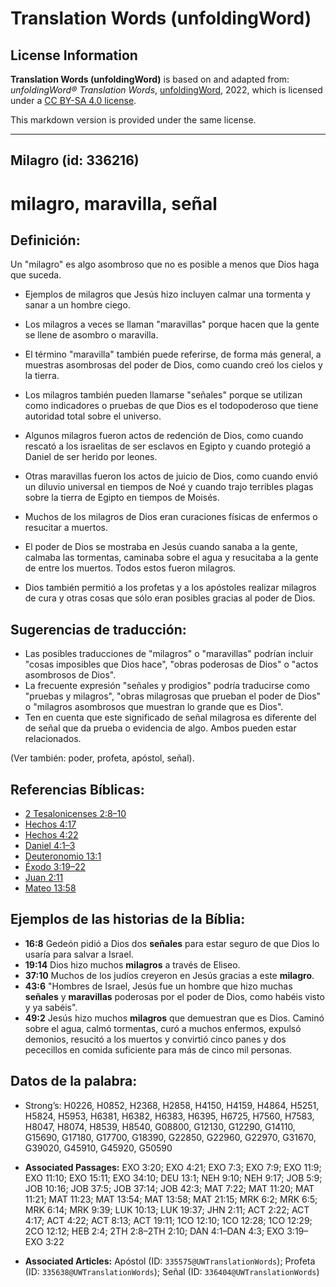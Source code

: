 # Translation Words (unfoldingWord)

## License Information

**Translation Words (unfoldingWord)** is based on and adapted from: _unfoldingWord® Translation Words_, [unfoldingWord](https://unfoldingword.org/utw), 2022, which is licensed under a [CC BY-SA 4.0 license](https://creativecommons.org/licenses/by-sa/4.0/legalcode.en).

This markdown version is provided under the same license.



--------------------------------

## Milagro (id: 336216)

milagro, maravilla, señal
=========================

Definición:
-----------

Un "milagro" es algo asombroso que no es posible a menos que Dios haga que suceda.

* Ejemplos de milagros que Jesús hizo incluyen calmar una tormenta y sanar a un hombre ciego.

* Los milagros a veces se llaman "maravillas" porque hacen que la gente se llene de asombro o maravilla.
* El término "maravilla" también puede referirse, de forma más general, a muestras asombrosas del poder de Dios, como cuando creó los cielos y la tierra.
* Los milagros también pueden llamarse "señales" porque se utilizan como indicadores o pruebas de que Dios es el todopoderoso que tiene autoridad total sobre el universo.
* Algunos milagros fueron actos de redención de Dios, como cuando rescató a los israelitas de ser esclavos en Egipto y cuando protegió a Daniel de ser herido por leones.
* Otras maravillas fueron los actos de juicio de Dios, como cuando envió un diluvio universal en tiempos de Noé y cuando trajo terribles plagas sobre la tierra de Egipto en tiempos de Moisés.
* Muchos de los milagros de Dios eran curaciones físicas de enfermos o resucitar a muertos.
* El poder de Dios se mostraba en Jesús cuando sanaba a la gente, calmaba las tormentas, caminaba sobre el agua y resucitaba a la gente de entre los muertos. Todos estos fueron milagros.
* Dios también permitió a los profetas y a los apóstoles realizar milagros de cura y otras cosas que sólo eran posibles gracias al poder de Dios.

Sugerencias de traducción:
--------------------------

* Las posibles traducciones de "milagros" o "maravillas" podrían incluir "cosas imposibles que Dios hace", "obras poderosas de Dios" o "actos asombrosos de Dios".
* La frecuente expresión "señales y prodigios" podría traducirse como "pruebas y milagros", "obras milagrosas que prueban el poder de Dios" o "milagros asombrosos que muestran lo grande que es Dios".
* Ten en cuenta que este significado de señal milagrosa es diferente del de señal que da prueba o evidencia de algo. Ambos pueden estar relacionados.

(Ver también: poder, profeta, apóstol, señal).

Referencias Bíblicas:
---------------------

* [2 Tesalonicenses 2:8–10](https://ref.ly/2Thess2:8-2Thess2:10)
* [Hechos 4:17](https://ref.ly/Acts4:17)
* [Hechos 4:22](https://ref.ly/Acts4:22)
* [Daniel 4:1–3](https://ref.ly/Dan4:1-Dan4:3)
* [Deuteronomio 13:1](https://ref.ly/Deut13:1)
* [Éxodo 3:19–22](https://ref.ly/Exod3:19-Exod3:22)
* [Juan 2:11](https://ref.ly/John2:11)
* [Mateo 13:58](https://ref.ly/Matt13:58)

Ejemplos de las historias de la Bíblia:
---------------------------------------

* **16:8** Gedeón pidió a Dios dos **señales** para estar seguro de que Dios lo usaría para salvar a Israel.
* **19:14** Dios hizo muchos **milagros** a través de Eliseo.
* **37:10** Muchos de los judíos creyeron en Jesús gracias a este **milagro**.
* **43:6** "Hombres de Israel, Jesús fue un hombre que hizo muchas **señales** y **maravillas** poderosas por el poder de Dios, como habéis visto y ya sabéis".
* **49:2** Jesús hizo muchos **milagros** que demuestran que es Dios. Caminó sobre el agua, calmó tormentas, curó a muchos enfermos, expulsó demonios, resucitó a los muertos y convirtió cinco panes y dos pececillos en comida suficiente para más de cinco mil personas.

Datos de la palabra:
--------------------

* Strong’s: H0226, H0852, H2368, H2858, H4150, H4159, H4864, H5251, H5824, H5953, H6381, H6382, H6383, H6395, H6725, H7560, H7583, H8047, H8074, H8539, H8540, G08800, G12130, G12290, G14110, G15690, G17180, G17700, G18390, G22850, G22960, G22970, G31670, G39020, G45910, G45920, G50590

* **Associated Passages:** EXO 3:20; EXO 4:21; EXO 7:3; EXO 7:9; EXO 11:9; EXO 11:10; EXO 15:11; EXO 34:10; DEU 13:1; NEH 9:10; NEH 9:17; JOB 5:9; JOB 10:16; JOB 37:5; JOB 37:14; JOB 42:3; MAT 7:22; MAT 11:20; MAT 11:21; MAT 11:23; MAT 13:54; MAT 13:58; MAT 21:15; MRK 6:2; MRK 6:5; MRK 6:14; MRK 9:39; LUK 10:13; LUK 19:37; JHN 2:11; ACT 2:22; ACT 4:17; ACT 4:22; ACT 8:13; ACT 19:11; 1CO 12:10; 1CO 12:28; 1CO 12:29; 2CO 12:12; HEB 2:4; 2TH 2:8–2TH 2:10; DAN 4:1–DAN 4:3; EXO 3:19–EXO 3:22
* **Associated Articles:** Apóstol (ID: `335575@UWTranslationWords`); Profeta (ID: `335638@UWTranslationWords`); Señal (ID: `336404@UWTranslationWords`)

